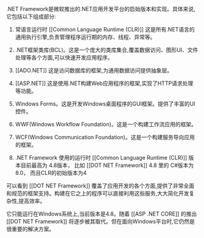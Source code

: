 .NET Framework是微软推出的.NET应用开发平台的启始版本和实现。具体来说,它包括以下组成部分:

1. 常语言运行时 [[Common Language Runtime (CLR)]] 这是所有.NET语言的通用执行引擎,负责管理程序运行期的内存、线程、异常等。

2. .NET框架类库(BCL)。这是一个庞大的类库集合,覆盖数据访问、图形UI、文件处理等各个方面,可以快速开发应用程序。

3. [[ADO.NET]] 这是访问数据库的框架,为通用数据访问提供抽象层。

4. [[ASP.NET]] 这是使用.NET构建Web应用程序的框架,实现了HTTP请求处理等功能。

5. Windows Forms。这是开发Windows桌面程序的GUI框架。提供了丰富的UI控件。

6. WWF(Windows Workflow Foundation)。这是一个构建工作流应用的框架。

7. WCF(Windows Communication Foundation)。这是一个构建服务导向应用的框架。

8. .NET Framework 使用的运行时 [[Common Language Runtime (CLR)]] 版本目前最高为 4.8版本， 比如 [[DOT NET Framework]] 4.8 里的 C#版本为 8.0， 而且CLR的初始版本为4

可以看到 [[DOT NET Framework]] 覆盖了应用开发的各个方面,提供了非常全面和规范的框架支持。构建在它之上的程序可以直接利用这些服务,大大简化开发复杂性,提高效率。

它只能运行在Windows系统上,当前版本是4.8。随着 [[ASP .NET CORE]] 的推出 [[DOT NET Framework]] 将逐步被其取代。但在面向Windows平台时,它仍然是很重要的解决方案。
